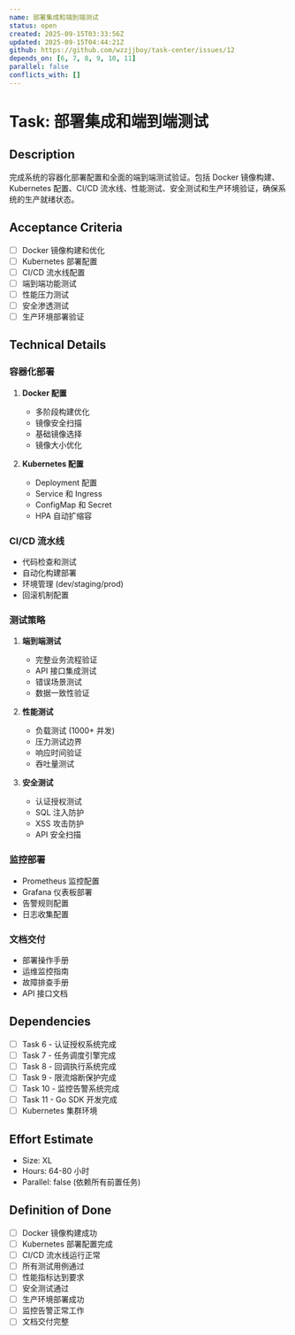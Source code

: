 ```yaml
---
name: 部署集成和端到端测试
status: open
created: 2025-09-15T03:33:56Z
updated: 2025-09-15T04:44:21Z
github: https://github.com/wzzjjboy/task-center/issues/12
depends_on: [6, 7, 8, 9, 10, 11]
parallel: false
conflicts_with: []
---
```


# Task: 部署集成和端到端测试

## Description
完成系统的容器化部署配置和全面的端到端测试验证。包括 Docker 镜像构建、Kubernetes 配置、CI/CD 流水线、性能测试、安全测试和生产环境验证，确保系统的生产就绪状态。

## Acceptance Criteria
- [ ] Docker 镜像构建和优化
- [ ] Kubernetes 部署配置
- [ ] CI/CD 流水线配置
- [ ] 端到端功能测试
- [ ] 性能压力测试
- [ ] 安全渗透测试
- [ ] 生产环境部署验证

## Technical Details
### 容器化部署
1. **Docker 配置**
   - 多阶段构建优化
   - 镜像安全扫描
   - 基础镜像选择
   - 镜像大小优化

2. **Kubernetes 配置**
   - Deployment 配置
   - Service 和 Ingress
   - ConfigMap 和 Secret
   - HPA 自动扩缩容

### CI/CD 流水线
- 代码检查和测试
- 自动化构建部署
- 环境管理 (dev/staging/prod)
- 回滚机制配置

### 测试策略
1. **端到端测试**
   - 完整业务流程验证
   - API 接口集成测试
   - 错误场景测试
   - 数据一致性验证

2. **性能测试**
   - 负载测试 (1000+ 并发)
   - 压力测试边界
   - 响应时间验证
   - 吞吐量测试

3. **安全测试**
   - 认证授权测试
   - SQL 注入防护
   - XSS 攻击防护
   - API 安全扫描

### 监控部署
- Prometheus 监控配置
- Grafana 仪表板部署
- 告警规则配置
- 日志收集配置

### 文档交付
- 部署操作手册
- 运维监控指南
- 故障排查手册
- API 接口文档

## Dependencies
- [ ] Task 6 - 认证授权系统完成
- [ ] Task 7 - 任务调度引擎完成
- [ ] Task 8 - 回调执行系统完成
- [ ] Task 9 - 限流熔断保护完成
- [ ] Task 10 - 监控告警系统完成
- [ ] Task 11 - Go SDK 开发完成
- [ ] Kubernetes 集群环境

## Effort Estimate
- Size: XL
- Hours: 64-80 小时
- Parallel: false (依赖所有前置任务)

## Definition of Done
- [ ] Docker 镜像构建成功
- [ ] Kubernetes 部署配置完成
- [ ] CI/CD 流水线运行正常
- [ ] 所有测试用例通过
- [ ] 性能指标达到要求
- [ ] 安全测试通过
- [ ] 生产环境部署成功
- [ ] 监控告警正常工作
- [ ] 文档交付完整
